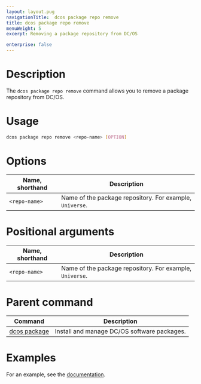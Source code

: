 ```yaml
---
layout: layout.pug
navigationTitle:  dcos package repo remove
title: dcos package repo remove
menuWeight: 5
excerpt: Removing a package repository from DC/OS

enterprise: false
---
```



# Description
The `dcos package repo remove` command allows you to remove a package repository from DC/OS.

# Usage

```bash
dcos package repo remove <repo-name> [OPTION]
```

# Options

| Name, shorthand |  Description |
|---------|-------------|
| `<repo-name>`   |   Name of the package repository. For example, `Universe`. |

# Positional arguments

| Name, shorthand |  Description |
|---------|-------------|
| `<repo-name>`   |   Name of the package repository. For example, `Universe`. |

# Parent command

| Command | Description |
|---------|-------------|
| [dcos package](/dcos/1.11/cli/command-reference/dcos-package/)   | Install and manage DC/OS software packages. |

# Examples

For an example, see the [documentation](/dcos/1.11/administering-clusters/repo/).
